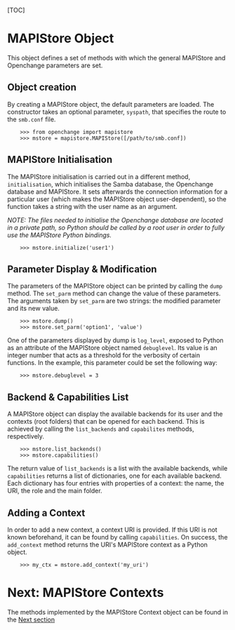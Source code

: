 [TOC]

# MAPIStore Object #

This object defines a set of methods with which the general MAPIStore and Openchange parameters are set.

## Object creation ##

By creating a MAPIStore object, the default parameters are loaded. The constructor takes an optional parameter, `syspath`, that specifies the route to the `smb.conf` file.


        >>> from openchange import mapistore
        >>> mstore = mapistore.MAPIStore([/path/to/smb.conf])

## MAPIStore Initialisation ##

The MAPIStore initialisation is carried out in a different method, `initialisation`, which initialises the Samba database, the Openchange database and MAPIStore. It sets afterwards the connection information for a particular user (which makes the MAPIStore object user-dependent), so the function takes a string with the user name as an argument.

*NOTE: The files needed to initialise the Openchange database are located in a private path, so Python should be called by a root user in order to fully use the MAPIStore Python bindings.*

        >>> mstore.initialize('user1')

## Parameter Display & Modification ##

The parameters of the MAPIStore object can be printed by calling the `dump` method. The `set_parm` method can change the value of these parameters. The arguments taken by `set_parm` are two strings: the modified parameter and its new value.

        >>> mstore.dump()
        >>> mstore.set_parm('option1', 'value')

One of the parameters displayed by dump is `log_level`, exposed to Python as an attribute of the MAPIStore object named `debuglevel`. Its value is an integer number that acts as a threshold for the verbosity of certain functions.
In the example, this parameter could be set the following way:

        >>> mstore.debuglevel = 3

## Backend & Capabilities List ##

A MAPIStore object can display the available backends for its user and the contexts (root folders) that can be opened for each backend. This is achieved by calling the `list_backends` and `capabilites` methods, respectively.

        >>> mstore.list_backends()
        >>> mstore.capabilities()

The return value of `list_backends` is a list with the available backends, while `capabilities` returns a list of dictionaries, one for each available backend. Each dictionary has four entries with properties of a context: the name, the URI, the role and the main folder.

## Adding a Context ##

In order to add a new context, a context URI is provided. If this URI is not known beforehand, it can be found by calling `capabilities`. On success, the `add_context` method returns the URI's MAPIStore context as a Python object. 

        >>> my_ctx = mstore.add_context('my_uri')

# Next: MAPIStore Contexts #

The methods implemented by the MAPIStore Context object can be found in the [Next section](mapistorectx.html)
